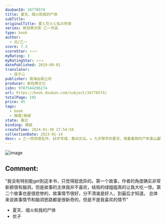 ```yaml
---
doubanId: 34778574
title: 夏天、烟火和我的尸体
subTitle: 
originalTitle: 夏と花火と私の死体
series: 新经典文库·乙一作品
type: book
author: 
  - 日/乙一
score: 7.3
scoreStar: ⭐⭐⭐
myRating: 3
myRatingStar: ⭐⭐⭐
datePublished: 2019-09-01
translator: 
  - 连子心
publisher: 南海出版公司
producer: 新经典文化
isbn: 9787544296274
url: https://book.douban.com/subject/34778574/
totalPage: 192
price: 45
tags: 
  - book
  - 推理/悬疑
state: 看过
binding: 精装
createTime: 2024-01-30 17:54:59
collectionDate: 2023-01-14
desc: ★ 乙一惊世成名作，16岁写成，轰动文坛。★ 九岁那年的夏天，我看着我的尸体漫山遍野奔跑。★ 一部书写天真与恶的暗黑杰作。这个盛夏的故事，让人冷到骨子里。★ 获第6届JUMP小说大奖， 江户川乱步奖、日本推理作家协会奖、山本周五郎奖得主盛赞。★《夏天、烟火和我的尸体》是我在《嫌疑人X的献身》之后读过的最好的日本小说。——读者★《夏天、烟火和我的尸体》是一部奇异卓绝的作品，我16岁的时候絶对写不出来。——我孙子武丸（日本本格推理10佳得主）★《夏天、烟火和我的尸体》与《在黑暗中等》并称为乙一两大杰作，一部冷彻骨髓，一部暖到心底。★ 乙一的作品风格强烈而独特，写尽人性丑恶，让人不寒而栗，又会在淡淡的凄凉中，透露一丝温情与希望。——凤凰网★ 絶版多年后推出的全新译本，知名设计师设计封面，精装典藏。内容简介《夏天、烟火和我的尸体》是日本作...(展开全部)★ 乙一惊世成名作，16岁写成，轰动文坛。★ 九岁那年的夏天，我看着我的尸体漫山遍野奔跑。★ 一部书写天真与恶的暗黑杰作。这个盛夏的故事，让人冷到骨子里。★ 获第6届JUMP小说大奖， 江户川乱步奖、日本推理作家协会奖、山本周五郎奖得主盛赞。★《夏天、烟火和我的尸体》是我在《嫌疑人X的献身》之后读过的最好的日本小说。——读者★《夏天、烟火和我的尸体》是一部奇异卓绝的作品，我16岁的时候絶对写不出来。——我孙子武丸（日本本格推理10佳得主）★《夏天、烟火和我的尸体》与《在黑暗中等》并称为乙一两大杰作，一部冷彻骨髓，一部暖到心底。★ 乙一的作品风格强烈而独特，写尽人性丑恶，让人不寒而栗，又会在淡淡的凄凉中，透露一丝温情与希望。——凤凰网★ 絶版多年后推出的全新译本，知名设计师设计封面，精装典藏。内容简介《夏天、烟火和我的尸体》是日本作家乙一的成名作，16岁写成，轰动日本文坛，并获得第6届JUMP小说大奖，得到江户川乱步奖、日本推理作家协会奖、山本周五郎奖得主盛赞。《夏天、烟火和我的尸体》内容简介：夏日的下午六点天还很亮，我和好朋友坐在高高的树上，看着我喜欢的男孩挥着手从森林那头跑来。风抚摩着我的脸颊，周围全是叶子的香气，真好啊！一只温热的小手搭到我背上，我摔了下去，死掉了。男孩跑到树下，对着一动不动的我笑了。“把五月藏起来吧。”他说。我睁着眼睛，看着他们拼命去藏起我的身体，努力不让别人发现。啊！真是辛苦啊，怎么藏也不得安宁。乙一1978年生，日本作家、独立电影导演。16岁创作《夏天、烟火和我的尸体》，一举夺得1996年第6届JUMP小说大奖，轰动日本文坛。2003年，《GOTH断掌事件》获第3届本格推理大奖。乙一少年成名，写作风格极为鲜明，故事取材大胆，既能冷静彻骨地写出人性极幽微之处，又能细腻描绘孤独人世间温暖美好的情感，被普遍视为写作天才，备受作家、评论家和读者盛赞。代表作还有《暗黑童话》《平面犬》《在黑暗中等》《濒死之绿》等。
---
```


![image](assets/s33451826.jpg)

Comment: 
---
"我没有特别能get到这本书，只觉得挺诡异的。第一个故事，作者的角度确实非常新颖很有脑洞，但是故事的主体我并不喜欢，结局的绿姐姐真的让我大吃一惊。第二个故事也是很悲惨的，故事情节很好，分不清谁是好人，到最后才知道。 总体来说故事情节和脑洞思路都是很新奇的，但是不是我喜欢的情节"


  - 夏天、烟火和我的尸体
  - 优子
